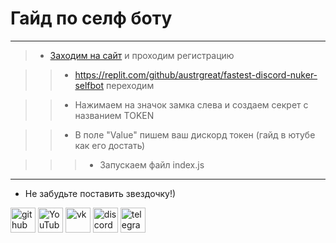 # Гайд по селф боту
---
>* [Заходим на сайт](https://replit.com/) и проходим регистрацию

>>* https://replit.com/github/austrgreat/fastest-discord-nuker-selfbot переходим

>>* Нажимаем на значок замка слева и создаем секрет с названием TOKEN

>>* В поле "Value" пишем ваш дискорд токен (гайд в ютубе как его достать)

>>>* Запускаем файл index.js
---
* Не забудьте поставить звездочку!)

[<img src='https://cdn.jsdelivr.net/npm/simple-icons@3.0.1/icons/github.svg' alt='github' height='40'>](https://github.com/deanoner)  [<img src='https://cdn.jsdelivr.net/npm/simple-icons@3.0.1/icons/youtube.svg' alt='YouTube' height='40'>](https://www.youtube.com/channel/UCVfokVmGsHVSdyQCL_hGJ_A)  [<img src='https://cdn.jsdelivr.net/npm/simple-icons@3.0.1/icons/vk.svg' alt='vk' height='40'>](https://vk.com/antimapper)  [<img src='https://cdn.jsdelivr.net/npm/simple-icons@3.0.1/icons/discord.svg' alt='discord' height='40'>](https://discord.gg/lavanbot)  [<img src='https://cdn.jsdelivr.net/npm/simple-icons@3.0.1/icons/telegram.svg' alt='telegram' height='40'>](https://t.me/anti_mapper)  
